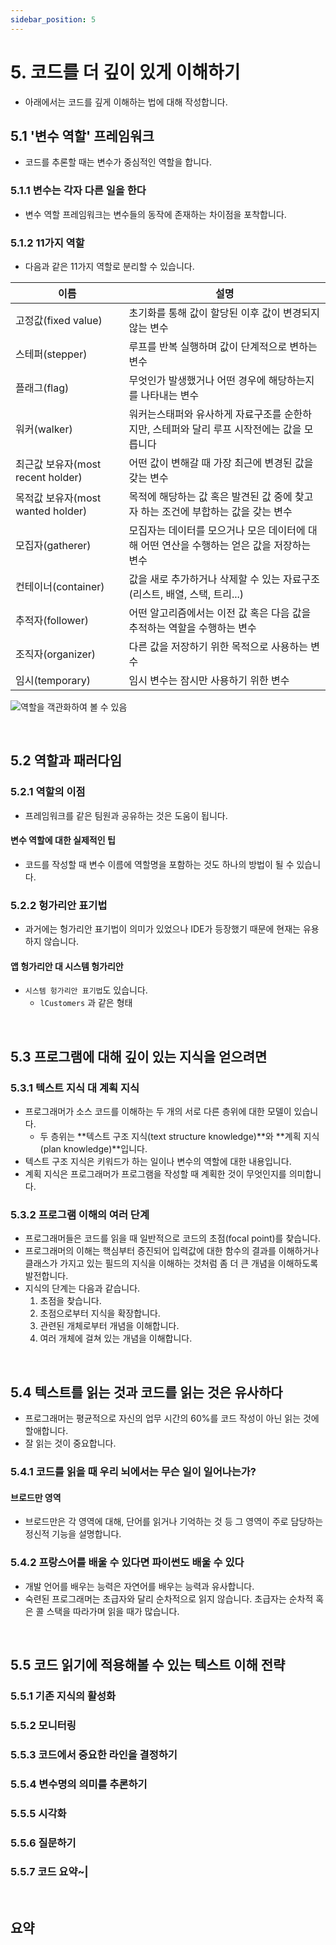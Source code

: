 ```yaml
---
sidebar_position: 5
---
```


# 5. 코드를 더 깊이 있게 이해하기

- 아래에서는 코드를 깊게 이해하는 법에 대해 작성합니다.

## 5.1 '변수 역할' 프레임워크

- 코드를 추론할 때는 변수가 중심적인 역할을 합니다.

### 5.1.1 변수는 각자 다른 일을 한다

- 변수 역할 프레임워크는 변수들의 동작에 존재하는 차이점을 포착합니다.

### 5.1.2 11가지 역할

- 다음과 같은 11가지 역할로 분리할 수 있습니다.

|이름|설명|
|-|---|
|고정값(fixed value)|초기화를 통해 값이 할당된 이후 값이 변경되지 않는 변수|
|스테퍼(stepper)|루프를 반복 실행하며 값이 단계적으로 변하는 변수|
|플래그(flag)|무엇인가 발생했거나 어떤 경우에 해당하는지를 나타내는 변수|
|워커(walker)|워커는스태퍼와 유사하게 자료구조를 순한하지만, 스테퍼와 달리 루프 시작전에는 값을 모릅니다|
|최근값 보유자(most recent holder)|어떤 값이 변해갈 때 가장 최근에 변경된 값을 갖는 변수|
|목적값 보유자(most wanted holder)|목적에 해당하는 값 혹은 발견된 값 중에 찾고자 하는 조건에 부합하는 값을 갖는 변수|
|모집자(gatherer)|모집자는 데이터를 모으거나 모은 데이터에 대해 어떤 연산을 수행하는 얻은 값을 저장하는 변수|
|컨테이너(container)|값을 새로 추가하거나 삭제할 수 있는 자료구조(리스트, 배열, 스택, 트리...)|
|추적자(follower)|어떤 알고리즘에서는 이전 값 혹은 다음 값을 추적하는 역할을 수행하는 변수|
|조직자(organizer)|다른 값을 저장하기 위한 목적으로 사용하는 변수|
|임시(temporary)|임시 변수는 잠시만 사용하기 위한 변수|

![역할을 객관화하여 볼 수 있음](https://user-images.githubusercontent.com/42582516/179427261-a5340950-9ad9-4152-afd4-d60b1034cfba.png)


<br/>

## 5.2 역할과 패러다임

### 5.2.1 역할의 이점

- 프레임워크를 같은 팀원과 공유하는 것은 도움이 됩니다.

#### 변수 역할에 대한 실제적인 팁

- 코드를 작성할 때 변수 이름에 역할명을 포함하는 것도 하나의 방법이 될 수 있습니다.

### 5.2.2 헝가리안 표기법

- 과거에는 헝가리안 표기법이 의미가 있었으나 IDE가 등장했기 때문에 현재는 유용하지 않습니다.

#### 앱 헝가리안 대 시스템 헝가리안

- `시스템 헝가리안 표기법`도 있습니다.
  - `lCustomers` 과 같은 형태

<br/>

## 5.3 프로그램에 대해 깊이 있는 지식을 얻으려면

### 5.3.1 텍스트 지식 대 계획 지식

- 프로그래머가 소스 코드를 이해하는 두 개의 서로 다른 층위에 대한 모델이 있습니다.
  - 두 층위는 **텍스트 구조 지식(text structure knowledge)**와 **계획 지식(plan knowledge)**입니다.
- 텍스트 구조 지식은 키워드가 하는 일이나 변수의 역할에 대한 내용입니다.
- 계획 지식은 프로그래머가 프로그램을 작성할 때 계획한 것이 무엇인지를 의미합니다.

### 5.3.2 프로그램 이해의 여러 단계

- 프로그래머들은 코드를 읽을 때 일반적으로 코드의 초점(focal point)를 찾습니다.
- 프로그래머의 이해는 핵심부터 증진되어 입력값에 대한 함수의 결과를 이해하거나 클래스가 가지고 있는 필드의 지식을 이해하는 것처럼 좀 더 큰 개념을 이해하도록 발전합니다.
- 지식의 단계는 다음과 같습니다.
  1. 초점을 찾습니다.
  2. 초점으로부터 지식을 확장합니다.
  3. 관련된 개체로부터 개념을 이해합니다.
  4. 여러 개체에 걸쳐 있는 개념을 이해합니다.

<br/>

## 5.4 텍스트를 읽는 것과 코드를 읽는 것은 유사하다

- 프로그래머는 평균적으로 자신의 업무 시간의 60%를 코드 작성이 아닌 읽는 것에 할애합니다.
- 잘 읽는 것이 중요합니다.

### 5.4.1 코드를 읽을 때 우리 뇌에서는 무슨 일이 일어나는가?

#### 브로드만 영역

- 브로드만은 각 영역에 대해, 단어를 읽거나 기억하는 것 등 그 영역이 주로 담당하는 정신적 기능을 설명합니다.

### 5.4.2 프랑스어를 배울 수 있다면 파이썬도 배울 수 있다

- 개발 언어를 배우는 능력은 자연어를 배우는 능력과 유사합니다.
- 숙련된 프로그래머는 초급자와 달리 순차적으로 읽지 않습니다. 초급자는 순차적 혹은 콜 스택을 따라가며 읽을 때가 많습니다.

<br/>

## 5.5 코드 읽기에 적용해볼 수 있는 텍스트 이해 전략

### 5.5.1 기존 지식의 활성화

### 5.5.2 모니터링

### 5.5.3 코드에서 중요한 라인을 결정하기

### 5.5.4 변수명의 의미를 추론하기

### 5.5.5 시각화

### 5.5.6 질문하기

### 5.5.7 코드 요약~|

<br/>

## 요약